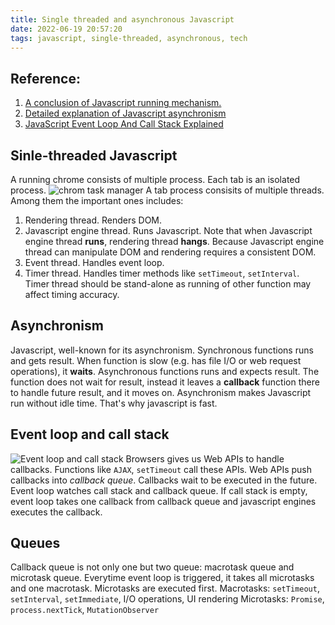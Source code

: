 ```yaml
---
title: Single threaded and asynchronous Javascript
date: 2022-06-19 20:57:20
tags: javascript, single-threaded, asynchronous, tech
---
```

## Reference: 
1. [A conclusion of Javascript running mechanism.](https://juejin.cn/post/6844903553795014663)
2. [Detailed explanation of Javascript asynchronism](https://juejin.cn/post/6844903556084924423)
3. [JavaScript Event Loop And Call Stack Explained](https://felixgerschau.com/javascript-event-loop-call-stack/)

## Sinle-threaded Javascript
A running chrome consists of multiple process. Each tab is an isolated process.
![chrom task manager](/images/chrome_task_manager.png)
A tab process consisits of multiple threads. Among them the important ones includes: 
1. Rendering thread. Renders DOM.
2. Javascript engine thread. Runs Javascript. Note that when Javascript engine thread **runs**, rendering thread **hangs**. Because Javascript engine thread can manipulate DOM and rendering requires a consistent DOM.
3. Event thread. Handles event loop.
4. Timer thread. Handles timer methods like `setTimeout`, `setInterval`. Timer thread should be stand-alone as running of other function may affect timing accuracy.

## Asynchronism
Javascript, well-known for its asynchronism.
Synchronous functions runs and gets result. When function is slow (e.g. has file I/O or web request operations), it **waits**.
Asynchronous functions runs and expects result. The function does not wait for result, instead it leaves a **callback** function there to handle future result, and it moves on.
Asynchronism makes Javascript run without idle time. That's why javascript is fast.

## Event loop and call stack
![Event loop and call stack](/images/js-event-loop-explained.png)
Browsers gives us Web APIs to handle callbacks. Functions like `AJAX`, `setTimeout` call these APIs. 
Web APIs push callbacks into *callback queue*. Callbacks wait to be executed in the future.
Event loop watches call stack and callback queue. If call stack is empty, event loop takes one callback from callback queue and javascript engines executes the callback.

## Queues
Callback queue is not only one but two queue: macrotask queue and microtask queue.
Everytime event loop is triggered, it takes all microtasks and one macrotask. Microtasks are executed first.
Macrotasks: `setTimeout`, `setInterval`, `setImmediate`, I/O operations, UI rendering
Microtasks: `Promise`, `process.nextTick`, `MutationObserver`
